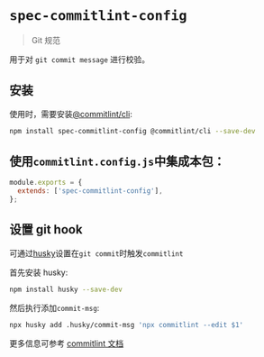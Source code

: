 # `spec-commitlint-config`

> Git 规范

用于对 `git commit message` 进行校验。

## 安装

使用时，需要安装[@commitlint/cli](https://www.npmjs.com/package/@commitlint/cli):
```bash
npm install spec-commitlint-config @commitlint/cli --save-dev
```

## 使用`commitlint.config.js`中集成本包：

```js
module.exports = {
  extends: ['spec-commitlint-config'],
};
```

## 设置 git hook

可通过[husky](https://www.npmjs.com/package/husky)设置在`git commit`时触发`commitlint`

首先安装 husky:

```bash
npm install husky --save-dev
```

然后执行添加`commit-msg`:

```bash
npx husky add .husky/commit-msg 'npx commitlint --edit $1'
```

更多信息可参考 [commitlint 文档](https://commitlint.js.org/guides/local-setup.html#using-a-git-hooks-manager)

